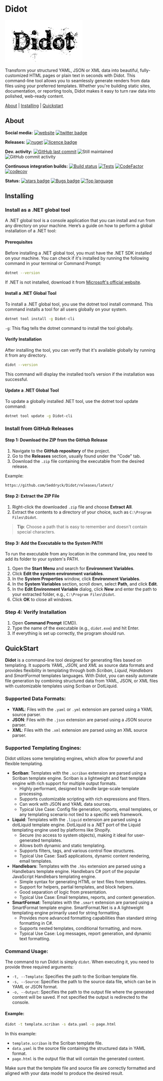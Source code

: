 # Didot

![Logo](https://raw.githubusercontent.com/Seddryck/Didot/main/assets/didot-logo-256.png)

Transform your structured YAML, JSON or XML data into beautiful, fully-customized HTML pages or plain text in seconds with Didot. This command-line tool allows you to seamlessly generate renders from data files using your preferred templates. Whether you're building static sites, documentation, or reporting tools, Didot makes it easy to turn raw data into polished, web-ready content.

[About][] | [Installing][] | [Quickstart][]

[About]: #about (About)
[Installing]: #installing (Installing)
[Quickstart]: #quickstart (Quickstart)

## About

**Social media:** [![website](https://img.shields.io/badge/website-seddryck.github.io/Didot-fe762d.svg)](https://seddryck.github.io/Didot)
[![twitter badge](https://img.shields.io/badge/twitter%20Didot-@Seddryck-blue.svg?style=flat&logo=twitter)](https://twitter.com/Seddryck)

**Releases:** [![nuget](https://img.shields.io/nuget/v/Didot-cli.svg)](https://www.nuget.org/packages/Didot-cli/) <!-- [![GitHub Release Date](https://img.shields.io/github/release-date/seddryck/Didot.svg)](https://github.com/Seddryck/Didot/releases/latest) --> [![licence badge](https://img.shields.io/badge/License-Apache%202.0-yellow.svg)](https://github.com/Seddryck/Didot/blob/master/LICENSE)

**Dev. activity:** [![GitHub last commit](https://img.shields.io/github/last-commit/Seddryck/Didot.svg)](https://github.com/Seddryck/Didot/commits)
![Still maintained](https://img.shields.io/maintenance/yes/2024.svg)
![GitHub commit activity](https://img.shields.io/github/commit-activity/y/Seddryck/Didot)

**Continuous integration builds:** [![Build status](https://ci.appveyor.com/api/projects/status/na3dklqjsuv1lbfv?svg=true)](https://ci.appveyor.com/project/Seddryck/Didot/)
[![Tests](https://img.shields.io/appveyor/tests/seddryck/Didot.svg)](https://ci.appveyor.com/project/Seddryck/Didot/build/tests)
[![CodeFactor](https://www.codefactor.io/repository/github/seddryck/Didot/badge)](https://www.codefactor.io/repository/github/seddryck/Didot)
[![codecov](https://codecov.io/github/Seddryck/Didot/branch/main/graph/badge.svg?token=YRA8IRIJYV)](https://codecov.io/github/Seddryck/Didot)
<!-- [![FOSSA Status](https://app.fossa.com/api/projects/git%2Bgithub.com%2FSeddryck%2FDidot.svg?type=shield)](https://app.fossa.com/projects/git%2Bgithub.com%2FSeddryck%2FDidot?ref=badge_shield) -->

**Status:** [![stars badge](https://img.shields.io/github/stars/Seddryck/Didot.svg)](https://github.com/Seddryck/Didot/stargazers)
[![Bugs badge](https://img.shields.io/github/issues/Seddryck/Didot/bug.svg?color=red&label=Bugs)](https://github.com/Seddryck/Didot/issues?utf8=%E2%9C%93&q=is:issue+is:open+label:bug+)
[![Top language](https://img.shields.io/github/languages/top/seddryck/Didot.svg)](https://github.com/Seddryck/Didot/search?l=C%23)

## Installing

### Install as a .NET global tool

A .NET global tool is a console application that you can install and run from any directory on your machine. Here’s a guide on how to perform a global installation of a .NET tool:

#### Prerequisites
Before installing a .NET global tool, you must have the .NET SDK installed on your machine. You can check if it's installed by running the following command in your terminal or Command Prompt:

```bash
dotnet --version
```
If .NET is not installed, download it from [Microsoft's official website](https://dotnet.microsoft.com/download/dotnet).

#### Install a .NET Global Tool
To install a .NET global tool, you use the dotnet tool install command. This command installs a tool for all users globally on your system.

```bash
dotnet tool install -g Didot-cli
```

`-g`: This flag tells the dotnet command to install the tool globally.

#### Verify Installation

After installing the tool, you can verify that it's available globally by running it from any directory.

```bash
didot --version
```

This command will display the installed tool’s version if the installation was successful.

#### Update a .NET Global Tool

To update a globally installed .NET tool, use the dotnet tool update command:

```bash
dotnet tool update -g Didot-cli
```

### Install from GitHub Releases

#### Step 1: Download the ZIP from the GitHub Release

1. Navigate to the **GitHub repository** of the project.
2. Go to the **Releases** section, usually found under the "Code" tab.
3. Download the `.zip` file containing the executable from the desired release.

Example:

   ```
   https://github.com/Seddryck/Didot/releases/latest/
   ```

#### Step 2: Extract the ZIP File

1. Right-click the downloaded `.zip` file and choose **Extract All**.
2. Extract the contents to a directory of your choice, such as `C:\Program Files\Didot`.

> **Tip**: Choose a path that is easy to remember and doesn't contain special characters.

#### Step 3: Add the Executable to the System PATH

To run the executable from any location in the command line, you need to add its folder to your system's PATH.

1. Open the **Start Menu** and search for **Environment Variables**.
2. Click **Edit the system environment variables**.
3. In the **System Properties** window, click **Environment Variables**.
4. In the **System Variables** section, scroll down, select **Path**, and click **Edit**.
5. In the **Edit Environment Variable** dialog, click **New** and enter the path to your extracted folder, e.g., `C:\Program Files\Didot`.
6. Click **OK** to close all windows.

### Step 4: Verify Installation

1. Open **Command Prompt** (CMD).
2. Type the name of the executable (e.g., `didot.exe`) and hit Enter.
3. If everything is set up correctly, the program should run.

## QuickStart

**Didot** is a command-line tool designed for generating files based on templating. It supports *YAML*, *JSON*, and *XML* as source data formats and provides flexibility in templating through both *Scriban*, *Liquid*, *Handlebars* and *SmartFormat* templates languages. With Didot, you can easily automate file generation by combining structured data from YAML, JSON, or XML files with customizable templates using Scriban or DotLiquid.

### Supported Data Formats:

- **YAML**: Files with the `.yaml` or `.yml` extension are parsed using a YAML source parser.
- **JSON**: Files with the `.json` extension are parsed using a JSON source parser.
- **XML**: Files with the `.xml` extension are parsed using an XML source parser.

### Supported Templating Engines:

Didot utilizes some templating engines, which allow for powerful and flexible templating.

- **Scriban**: Templates with the `.scriban` extension are parsed using a Scriban template engine. Scriban is a lightweight and fast template engine with rich support for multiple output formats.
  - Highly performant, designed to handle large-scale template processing.
  - Supports customizable scripting with rich expressions and filters.
  - Can work with JSON and YAML data sources.
  - Typical Use Case: Config file generation, reports, email templates, or any templating scenario not tied to a specific web framework.
- **Liquid**: Templates with the `.liquid` extension are parsed using a dotLiquid template engine. DotLiquid is a .NET port of the Liquid templating engine used by platforms like Shopify.
  - Secure (no access to system objects), making it ideal for user-generated templates.
  - Allows both dynamic and static templating.
  - Supports filters, tags, and various control flow structures.
  - Typical Use Case: SaaS applications, dynamic content rendering, email templates.
- **Handlebars**: Templates with the `.hbs` extension are parsed using a Handlebars template engine. Handlebars C# port of the popular JavaScript Handlebars templating engine.
  - Simple syntax for generating HTML or text files from templates.
  - Support for helpers, partial templates, and block helpers.
  - Good separation of logic from presentation.
  - Typical Use Case: Email templates, reports, and content generation.
- **SmartFormat**: Templates with the `.smart` extension are parsed using a SmartFormat template engine. SmartFormat.Net is a A lightweight templating engine primarily used for string formatting.
  - Provides more advanced formatting capabilities than standard string formatting in C#.
  - Supports nested templates, conditional formatting, and more.
  - Typical Use Case: Log messages, report generation, and dynamic text formatting.

### Command Usage:

The command to run Didot is simply `didot`. When executing it, you need to provide three required arguments:

- `-t, --Template`: Specifies the path to the Scriban template file.
- `-s, --Source`: Specifies the path to the source data file, which can be in YAML or JSON format.
- `-o, --Output`: Specifies the path to the output file where the generated content will be saved. If not specified the output is redirected to the console. 

#### Example:

```bash
didot -t template.scriban -s data.yaml -o page.html
```

In this example:

* `template.scriban` is the Scriban template file.
* `data.yaml` is the source file containing the structured data in YAML format.
* `page.html` is the output file that will contain the generated content.

Make sure that the template file and source file are correctly formatted and aligned with your data model to produce the desired result.
